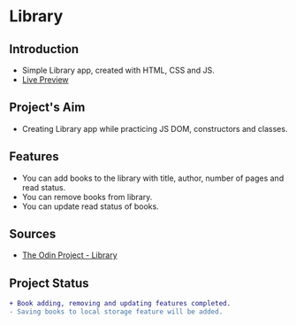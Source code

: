 # Library
## Introduction
* Simple Library app, created with HTML, CSS and JS.
* [Live Preview](https://ikari-shirei.github.io/library/)

## Project's Aim
* Creating Library app while practicing JS DOM, constructors and classes.

## Features
* You can add books to the library with title, author, number of pages and read status.
* You can remove books from library.
* You can update read status of books.

## Sources
* [The Odin Project - Library](https://www.theodinproject.com/paths/full-stack-javascript/courses/javascript/lessons/library)

## Project Status
```diff
+ Book adding, removing and updating features completed.
- Saving books to local storage feature will be added.
```
